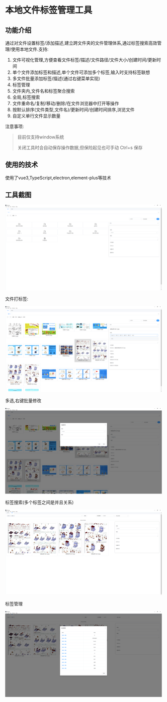 # 本地文件标签管理工具

## 功能介绍

通过对文件设置标签/添加描述,建立跨文件夹的文件管理体系,通过标签搜索高效管理/使用本地文件.支持:

1. 文件可视化管理,方便查看文件标签/描述/文件路径/文件大小/创建时间/更新时间
2. 单个文件添加标签和描述,单个文件可添加多个标签,输入时支持标签联想
3. 多文件批量添加标签/描述(通过右键菜单实现)
4. 标签管理
5. 文件夹内,文件名和标签聚合搜索
6. 全局,标签搜索
7. 文件重命名/复制/移动/删除/在文件浏览器中打开等操作
8. 按默认排序(文件类型,文件名)/更新时间/创建时间排序,浏览文件
9. 自定义单行文件显示数量

注意事项:

> 目前仅支持window系统
>
> 关闭工具时会自动保存操作数据,但保险起见也可手动 Ctrl+s 保存

## 使用的技术

使用了vue3,TypeScript,electron,element-plus等技术

## 工具截图

![image-20221109213642249](README.assets/image-20221109213642249.png)



文件打标签:

![image-20221109214250523](README.assets/image-20221109214250523.png)



多选,右键批量修改

![image-20221109214505547](README.assets/image-20221109214505547.png)



标签搜索(多个标签之间是并且关系)

![image-20221109214719827](README.assets/image-20221109214719827.png)



标签管理

![image-20221109214742617](README.assets/image-20221109214742617.png)



## 

## 
